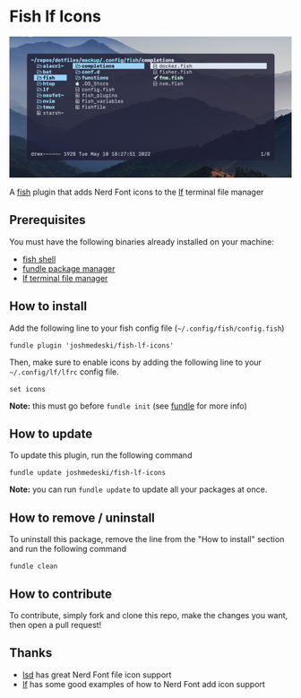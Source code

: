 # Fish lf Icons

![fish lf icons screenshot](./fish-lf-icons-screenshot.jpg)

A [fish](https://fishshell.com) plugin that adds Nerd Font icons to the [lf](https://github.com/gokcehan/lf) terminal file manager

## Prerequisites

You must have the following binaries already installed on your machine:

- [fish shell](https://fishshell.com)
- [fundle package manager](https://github.com/danhper/fundle)
- [lf terminal file manager](https://github.com/gokcehan/lf)

## How to install

Add the following line to your fish config file (`~/.config/fish/config.fish`)

```fish
fundle plugin 'joshmedeski/fish-lf-icons'
```

Then, make sure to enable icons by adding the following line to your `~/.config/lf/lfrc` config file.

```
set icons
```

**Note:** this must go before `fundle init` (see [fundle](https://github.com/danhper/fundle) for more info)

## How to update

To update this plugin, run the following command

```fish
fundle update joshmedeski/fish-lf-icons
```

**Note:** you can run `fundle update` to update all your packages at once.

## How to remove / uninstall

To uninstall this package, remove the line from the "How to install" section and run the following command

```fish
fundle clean
```

## How to contribute

To contribute, simply fork and clone this repo, make the changes you want, then open a pull request!

## Thanks

- [lsd](https://github.com/Peltoche/lsd) has great Nerd Font file icon support
- [lf](https://github.com/gokcehan/lf) has some good examples of how to Nerd Font add icon support
